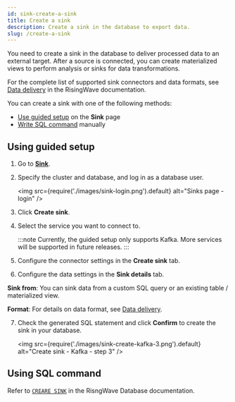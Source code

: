 ```yaml
---
id: sink-create-a-sink
title: Create a sink
description: Create a sink in the database to export data.
slug: /create-a-sink
---
```


You need to create a sink in the database to deliver processed data to an external target. After a source is connected, you can create materialized views to perform analysis or sinks for data transformations.

For the complete list of supported sink connectors and data formats, see [Data delivery](https://www.risingwave.dev/docs/current/data-delivery/) in the RisingWave documentation.

You can create a sink with one of the following methods:

- [Use guided setup](#using-guided-setup) on the **Sink** page
- [Write SQL command](#using-sql-command) manually

## Using guided setup

1. Go to [**Sink**](https://risingwave.cloud/sink/).

2. Specify the cluster and database, and log in as a database user.

    <img
    src={require('./images/sink-login.png').default}
    alt="Sinks page - login"
    />

3. Click **Create sink**.

4. Select the service you want to connect to.

    :::note
    Currently, the guided setup only supports Kafka. More services will be supported in future releases.
    :::

5. Configure the connector settings in the **Create sink** tab.

6. Configure the data settings in the **Sink details** tab.

  **Sink from**: You can sink data from a custom SQL query or an existing table / materialized view.

  **Format**: For details on data format, see [Data delivery](https://www.risingwave.dev/docs/current/data-delivery/).
  
7. Check the generated SQL statement and click **Confirm** to create the sink in your database.

    <img
    src={require('./images/sink-create-kafka-3.png').default}
    alt="Create sink - Kafka - step 3"
    />

## Using SQL command

Refer to [`CREARE SINK`](https://www.risingwave.dev/docs/current/sql-create-sink) in the RisngWave Database documentation.
